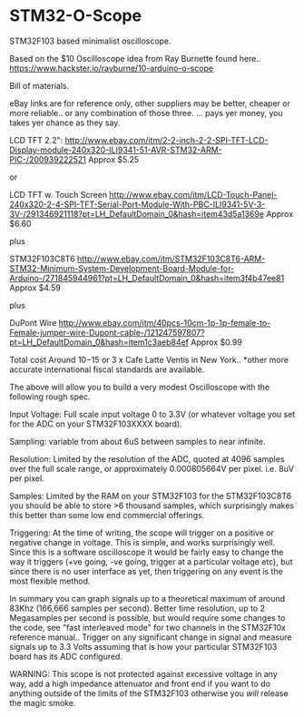 # STM32-O-Scope
STM32F103 based minimalist oscilloscope. 

Based on the $10 Oscilloscope idea from Ray Burnette found here.. https://www.hackster.io/rayburne/10-arduino-o-scope

Bill of materials.
  
  eBay links are for reference only, other suppliers may be better, cheaper or more reliable.. or any combination of those three.
  ... pays yer money, you takes yer chance as they say. 
  
  LCD TFT 2.2":  http://www.ebay.com/itm/2-2-inch-2-2-SPI-TFT-LCD-Display-module-240x320-ILI9341-51-AVR-STM32-ARM-PIC-/200939222521    Approx $5.25

   or

  LCD TFT w. Touch Screen http://www.ebay.com/itm/LCD-Touch-Panel-240x320-2-4-SPI-TFT-Serial-Port-Module-With-PBC-ILI9341-5V-3-3V-/291346921118?pt=LH_DefaultDomain_0&hash=item43d5a1369e Approx $6.60

   plus

  STM32F103C8T6 http://www.ebay.com/itm/STM32F103C8T6-ARM-STM32-Minimum-System-Development-Board-Module-for-Arduino-/271845944961?pt=LH_DefaultDomain_0&hash=item3f4b47ee81 Approx $4.59

   plus 

  DuPont Wire http://www.ebay.com/itm/40pcs-10cm-1p-1p-female-to-Female-jumper-wire-Dupont-cable-/121247597807?pt=LH_DefaultDomain_0&hash=item1c3aeb84ef Approx $0.99
  
  Total cost Around $10-$15 or 3 x Cafe Latte Ventis in New York.. *other more accurate international fiscal standards are available.

The above will allow you to build a very modest Oscilloscope with the following rough spec. 

Input Voltage: Full scale input voltage 0 to 3.3V (or whatever voltage you set for the ADC on your STM32F103XXXX board). 

Sampling: variable from about 6uS between samples to near infinite. 

Resolution: Limited by the resolution of the ADC, quoted at 4096 samples over the full scale range, or approximately 0.000805664V per pixel. i.e. 8uV per pixel. 

Samples: Limited by the RAM on your STM32F103 for the STM32F103C8T6 you should be able to store >6 thousand samples, which surprisingly makes this better than some low end commercial offerings. 

Triggering: At the time of writing, the scope will trigger on a positive or negative change in voltage. This is simple, and works surprisingly well. 
Since this is a software oscilloscope it would be fairly easy to change the way it triggers (+ve going, -ve going, trigger at a particular voltage etc), but since there is no user interface as yet, then triggering on any event is the most flexible method. 

In summary you can graph signals up to a theoretical maximum of around 83Khz (166,666 samples per second). Better time resolution, up to 2 Megasamples per second is possible, but would require some changes to the code, see "fast interleaved mode" for two channels in the STM32F10x reference manual.. Trigger on any significant change in signal and measure signals up to 3.3 Volts assuming that is how your particular STM32F103 board has its ADC configured. 

WARNING: This scope is not protected against excessive voltage in any way, add a high impedance attenuator and front end if you want to do anything outside of the limits of the STM32F103 otherwise you *will* release the magic smoke. 

